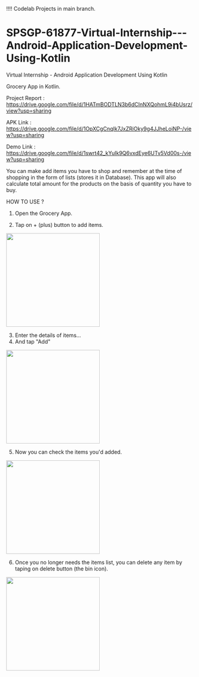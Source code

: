 !!!! Codelab Projects in main branch.

# SPSGP-61877-Virtual-Internship---Android-Application-Development-Using-Kotlin
Virtual Internship - Android Application Development Using Kotlin

Grocery App in Kotlin.

Project Report : https://drive.google.com/file/d/1HATmBODTLN3b6dCInNXQohmL9i4bUsrz/view?usp=sharing

APK Link : https://drive.google.com/file/d/1OpXCgCnqIk7JxZRiOky9g4JJheLoiNP-/view?usp=sharing

Demo Link : https://drive.google.com/file/d/1swrt42_kYuIk9Q6vxdEye6UTv5Vd00s-/view?usp=sharing

You can make add items you have to shop and remember at the time of shopping in the form of lists (stores it in Database).
This app will also calculate total amount for the products on the basis of quantity you have to buy.

HOW TO USE ?

1. Open the Grocery App.

2. Tap on + (plus) button to add items.

<img src="https://user-images.githubusercontent.com/82459706/191721574-c19b50f9-982d-4f91-aaca-a16c22838d89.png" width="250">

3. Enter the details of items...
4. And tap "Add"

<img src="https://user-images.githubusercontent.com/82459706/191723402-64b8ce7b-c8df-4018-a968-0ccfbb3b25ce.png" width="250">

5. Now you can check the items you'd added.

<img src="https://user-images.githubusercontent.com/82459706/191723827-ab0f5155-cce2-4a18-98cd-e9199d8e9b60.png" width="250">

6. Once you no longer needs the items list, you can delete any item by taping on delete button (the bin icon).

<img src="https://user-images.githubusercontent.com/82459706/191723850-9793afcc-bc42-43a0-a129-aec4ee5580ad.png" width="250">
